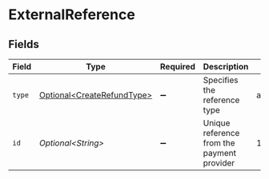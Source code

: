 # ExternalReference


## Fields

| Field                                                                      | Type                                                                       | Required                                                                   | Description                                                                | Example                                                                    |
| -------------------------------------------------------------------------- | -------------------------------------------------------------------------- | -------------------------------------------------------------------------- | -------------------------------------------------------------------------- | -------------------------------------------------------------------------- |
| `type`                                                                     | [Optional\<CreateRefundType>](../../models/operations/CreateRefundType.md) | :heavy_minus_sign:                                                         | Specifies the reference type                                               | acquirer-reference                                                         |
| `id`                                                                       | *Optional\<String>*                                                        | :heavy_minus_sign:                                                         | Unique reference from the payment provider                                 | 123456789012345                                                            |
